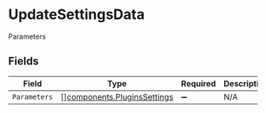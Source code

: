 # UpdateSettingsData

Parameters


## Fields

| Field                                                                      | Type                                                                       | Required                                                                   | Description                                                                |
| -------------------------------------------------------------------------- | -------------------------------------------------------------------------- | -------------------------------------------------------------------------- | -------------------------------------------------------------------------- |
| `Parameters`                                                               | [][components.PluginsSettings](../../models/components/pluginssettings.md) | :heavy_minus_sign:                                                         | N/A                                                                        |